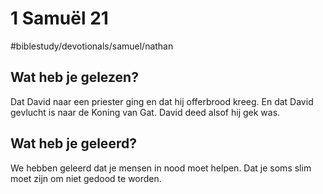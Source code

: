 # 1 Samuël 21
#biblestudy/devotionals/samuel/nathan

## Wat heb je gelezen?
Dat David naar een priester ging en dat hij offerbrood kreeg. En dat David gevlucht is naar de Koning van Gat. David deed alsof hij gek was.

## Wat heb je geleerd?
We hebben geleerd dat je mensen in nood moet helpen. Dat je soms slim moet zijn om niet gedood te worden.